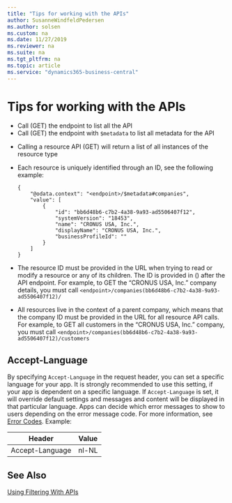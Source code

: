 ```yaml
---
title: "Tips for working with the APIs"
author: SusanneWindfeldPedersen
ms.author: solsen
ms.custom: na
ms.date: 11/27/2019
ms.reviewer: na
ms.suite: na
ms.tgt_pltfrm: na
ms.topic: article
ms.service: "dynamics365-business-central"
---
```


# Tips for working with the APIs

+ Call (GET) the endpoint to list all the API
+ Call (GET) the endpoint with `$metadata` to list all metadata for the API

<!--
+ Call (GET) the endpoint with the `odata.track-changes` preference to obtain a [deltaLink](devenv-connect-apps-delta.md) to return the records that have changed in the data set since the last query
+ Call (GET) the endpoint with `$filter` to list all the records within the specified range by providing [Filters](devenv-connect-apps-filtering.md)
-->
+ Calling a resource API (GET) will return a list of all instances of the resource type
+ Each resource is uniquely identified through an ID, see the following example:  

    ```
    {
        "@odata.context": "<endpoint>/$metadata#companies",
        "value": [
            {
                "id": "bb6d48b6-c7b2-4a38-9a93-ad5506407f12",
                "systemVersion": "18453",
                "name": "CRONUS USA, Inc.",
                "displayName": "CRONUS USA, Inc.",
                "businessProfileId": ""
            }
        ]
    }
    ```

+ The resource ID must be provided in the URL when trying to read or modify a resource or any of its children. The ID is provided in () after the API endpoint. For example, to GET the “CRONUS USA, Inc.” company details, you must call `<endpoint>/companies(bb6d48b6-c7b2-4a38-9a93-ad5506407f12)/`
+ All resources live in the context of a parent company, which means that the company ID must be provided in the URL for all resource API calls. For example, to GET all customers in the “CRONUS USA, Inc.” company, you must call `<endpoint>/companies(bb6d48b6-c7b2-4a38-9a93-ad5506407f12)/customers`

## Accept-Language

By specifying `Accept-Language` in the request header, you can set a specific language for your app. It is strongly recommended to use this setting, if your app is dependent on a specific language. If `Accept-Language` is set, it will override default settings and messages and content will be displayed in that particular language. Apps can decide which error messages to show to users depending on the error message code. For more information, see [Error Codes](/dynamics-nav/api-reference/v1.0/dynamics_error_codes). Example:


|Header          |Value|
|----------------|-----|
|Accept-Language |nl-NL|


## See Also
<!-- [Using Deltas With APIs](devenv-connect-apps-delta.md)-->  
[Using Filtering With APIs](devenv-connect-apps-filtering.md)
